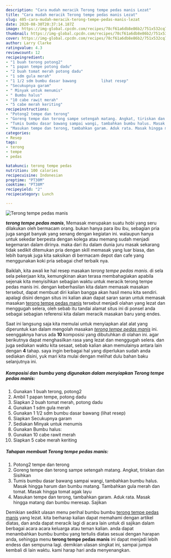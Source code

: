 ```yaml
---
description: "Cara mudah meracik Terong tempe pedas manis Lezat"
title: "Cara mudah meracik Terong tempe pedas manis Lezat"
slug: 405-cara-mudah-meracik-terong-tempe-pedas-manis-lezat
date: 2020-08-30T20:37:14.187Z
image: https://img-global.cpcdn.com/recipes/78cf61a6db8e86b2/751x532cq70/terong-tempe-pedas-manis-foto-resep-utama.jpg
thumbnail: https://img-global.cpcdn.com/recipes/78cf61a6db8e86b2/751x532cq70/terong-tempe-pedas-manis-foto-resep-utama.jpg
cover: https://img-global.cpcdn.com/recipes/78cf61a6db8e86b2/751x532cq70/terong-tempe-pedas-manis-foto-resep-utama.jpg
author: Larry Clarke
ratingvalue: 4.3
reviewcount: 12
recipeingredient:
- "1 buah terong potong2"
- "1 papan tempe potong dadu"
- "2 buah tomat merah potong dadu"
- "1 sdm gula merah"
- "1 1/2 sdm bumbu dasar bawang           lihat resep"
- "Secukupnya garam"
- " Minyak untuk menumis"
- " Bumbu halus"
- "10 cabe rawit merah"
- "5 cabe merah keriting"
recipeinstructions:
- "Potong2 tempe dan terong"
- "Goreng tempe dan terong sampe setengah matang. Angkat, tiriskan dan Sisihkan"
- "Tumis bumbu dasar bawang sampai wangi, tambahkan bumbu halus. Masak hingga harum dan bumbu matang. Tambahkan gula merah dan tomat. Masak hingga tomat agak layu"
- "Masukan tempe dan terong, tambahkan garam. Aduk rata. Masak hingga matang dan bumbu meresap. Sajikan"
categories:
- Resep
tags:
- terong
- tempe
- pedas

katakunci: terong tempe pedas 
nutrition: 100 calories
recipecuisine: Indonesian
preptime: "PT30M"
cooktime: "PT38M"
recipeyield: "2"
recipecategory: Lunch

---
```



![Terong tempe pedas manis](https://img-global.cpcdn.com/recipes/78cf61a6db8e86b2/751x532cq70/terong-tempe-pedas-manis-foto-resep-utama.jpg)

<b><i>terong tempe pedas manis</i></b>, Memasak merupakan suatu hobi yang seru dilakukan oleh bermacam orang. bukan hanya para ibu ibu, sebagian pria juga sangat banyak yang senang dengan kegiatan ini. walaupun hanya untuk sekedar berpesta dengan kolega atau memang sudah menjadi kegemaran dalam dirinya. maka dari itu dalam dunia juru masak sekarang tidak sedikit ditemukan pria dengan skill memasak yang luar biasa, dan lebih banyak juga kita saksikan di bermacam depot dan cafe yang menggunakan koki pria sebagai chef terbaik nya.



Baiklah, kita awali ke hal resep masakan <i>terong tempe pedas manis</i>. di sela sela pekerjaan kita, kemungkinan akan terasa membahagiakan apabila sejenak kita menyisihkan sebagian waktu untuk meracik terong tempe pedas manis ini. dengan keberhasilan kita dalam memasak masakan tersebut, dapat membuat diri kalian bangga akan hasil menu kita sendiri. apalagi disini dengan situs ini kalian akan dapat saran saran untuk memasak masakan <u>terong tempe pedas manis</u> tersebut menjadi olahan yang lezat dan menggugah selera, oleh sebab itu tandai alamat situs ini di ponsel anda sebagai sebagian referensi kita dalam meracik masakan baru yang endes.


Saat ini langsung saja kita memulai untuk menyiapkan alat alat yang diperuntuk kan dalam mengolah masakan <u><i>terong tempe pedas manis</i></u> ini. seenggaknya harus ada <b>10</b> komposisi yang dibutuhkan di olahan ini. agar berikutnya dapat menghasilkan rasa yang lezat dan menggugah selera. dan juga sediakan waktu kita sesaat, sebab kalian akan memulainya antara lain dengan <b>4</b> tahap. saya ingin berbagai hal yang diperlukan sudah anda sediakan disini, yuk mari kita mulai dengan melihat dulu bahan baku selanjutnya ini.

<!--inarticleads1-->

##### Komposisi dan bumbu yang digunakan dalam menyiapkan Terong tempe pedas manis:

1. Gunakan 1 buah terong, potong2
1. Ambil 1 papan tempe, potong dadu
1. Siapkan 2 buah tomat merah, potong dadu
1. Gunakan 1 sdm gula merah
1. Gunakan 1 1/2 sdm bumbu dasar bawang           (lihat resep)
1. Siapkan Secukupnya garam
1. Sediakan  Minyak untuk menumis
1. Gunakan  Bumbu halus:
1. Gunakan 10 cabe rawit merah
1. Siapkan 5 cabe merah keriting




<!--inarticleads2-->

##### Tahapan membuat Terong tempe pedas manis:

1. Potong2 tempe dan terong
1. Goreng tempe dan terong sampe setengah matang. Angkat, tiriskan dan Sisihkan
1. Tumis bumbu dasar bawang sampai wangi, tambahkan bumbu halus. Masak hingga harum dan bumbu matang. Tambahkan gula merah dan tomat. Masak hingga tomat agak layu
1. Masukan tempe dan terong, tambahkan garam. Aduk rata. Masak hingga matang dan bumbu meresap. Sajikan




Demikian sedikit ulasan menu perihal bumbu bumbu <u>terong tempe pedas manis</u> yang lezat. kita berharap kalian dapat memahami dengan artikel diatas, dan anda dapat meracik lagi di acara lain untuk di sajikan dalam berbagai acara acara keluarga atau teman kalian. anda dapat menambahkan bumbu bumbu yang tertulis diatas sesuai dengan harapan anda, sehingga menu <b>terong tempe pedas manis</b> ini dapat menjadi lebih endess dan sempurna lagi. demikian ulasan singkat ini, sampai jumpa kembali di lain waktu. kami harap hari anda menyenangkan.
